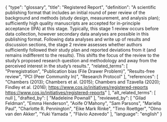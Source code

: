 {
    "type": "glossary",
    "title": "Registered Report",
    "definition": "A scientific publishing format that includes an initial round of peer review of the background and methods (study design, measurement, and analysis plan); sufficiently high quality manuscripts are accepted for in-principle acceptance (IPA) at this stage. Typically, this stage 1 review occurs before data collection, however secondary data analyses are possible in this publishing format. Following data analyses and write up of results and discussion sections, the stage 2 review assesses whether authors sufficiently followed their study plan and reported deviations from it (and remains indifferent to the results). This shifts the focus of the review to the study’s proposed research question and methodology and away from the perceived interest in the study’s results.",
    "related_terms": [
        "Preregistration",
        "Publication bias (File Drawer Problem)",
        "Results-free review",
        "PCI (Peer Community In)",
        "Research Protocol"
    ],
    "references": [
        "Chambers (2013); Chambers et al. (2015); Chambers and Tzavella (2020); Findley et al. (2016); https://www.cos.io/initiatives/registered-reports https://www.cos.io/initiatives/registered-reports"
    ],
    "alt_related_terms": [
        null
    ],
    "drafted_by": [
        "Madeleine Pownall"
    ],
    "reviewed_by": [
        "Gilad Feldman",
        "Emma Henderson",
        "Aoife O’Mahony",
        "Sam Parsons",
        "Mariella Paul",
        "Charlotte R. Pennington",
        "Eike Mark Rinke",
        "Timo Roettger",
        "Olmo van den Akker",
        "Yuki Yamada ",
        "Flávio Azevedo"
    ],
    "language": "english"
}